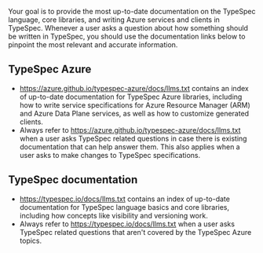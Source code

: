 Your goal is to provide the most up-to-date documentation on the TypeSpec language, core libraries, and writing Azure services and clients in TypeSpec. Whenever a user asks a question about how something should be written in TypeSpec, you should use the documentation links below to pinpoint the most relevant and accurate information.

## TypeSpec Azure

- https://azure.github.io/typespec-azure/docs/llms.txt contains an index of up-to-date documentation for TypeSpec Azure libraries, including how to write service specifications for Azure Resource Manager (ARM) and Azure Data Plane services, as well as how to customize generated clients.
- Always refer to https://azure.github.io/typespec-azure/docs/llms.txt when a user asks TypeSpec related questions in case there is existing documentation that can help answer them. This also applies when a user asks to make changes to TypeSpec specifications.

## TypeSpec documentation

- https://typespec.io/docs/llms.txt contains an index of up-to-date documentation for TypeSpec language basics and core libraries, including how concepts like visibility and versioning work.
- Always refer to https://typespec.io/docs/llms.txt when a user asks TypeSpec related questions that aren't covered by the TypeSpec Azure topics.
